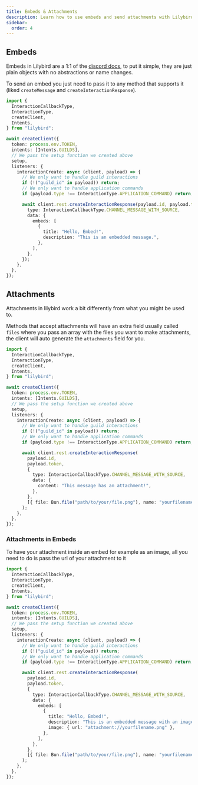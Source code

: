 ```yaml
---
title: Embeds & Attachments
description: Learn how to use embeds and send attachments with Lilybird.
sidebar:
  order: 4
---
```


## Embeds

Embeds in Lilybird are a 1:1 of the [discord docs](https://discord.com/developers/docs/resources/channel#embed-object-embed-structure), to put it simple, they are just plain objects with no abstractions or name changes.

To send an embed you just need to pass it to any method that supports it (liked `createMessage` and `createInteractionResponse`).

```ts showLineNumbers collapse={1-19, 31-33}
import {
  InteractionCallbackType,
  InteractionType,
  createClient,
  Intents,
} from "lilybird";

await createClient({
  token: process.env.TOKEN,
  intents: [Intents.GUILDS],
  // We pass the setup function we created above
  setup,
  listeners: {
    interactionCreate: async (client, payload) => {
      // We only want to handle guild interactions
      if (!("guild_id" in payload)) return;
      // We only want to handle application commands
      if (payload.type !== InteractionType.APPLICATION_COMMAND) return;

      await client.rest.createInteractionResponse(payload.id, payload.token, {
        type: InteractionCallbackType.CHANNEL_MESSAGE_WITH_SOURCE,
        data: {
          embeds: [
            {
              title: "Hello, Embed!",
              description: "This is an embedded message.",
            },
          ],
        },
      });
    },
  },
});
```

## Attachments

Attachments in lilybird work a bit differently from what you might be used to.

Methods that accept attachments will have an extra field usually called `files` where you pass an array with the files you want to make attachments, the client will auto generate the `attachments` field for you.

```ts showLineNumbers collapse={1-19, 31-33}
import {
  InteractionCallbackType,
  InteractionType,
  createClient,
  Intents,
} from "lilybird";

await createClient({
  token: process.env.TOKEN,
  intents: [Intents.GUILDS],
  // We pass the setup function we created above
  setup,
  listeners: {
    interactionCreate: async (client, payload) => {
      // We only want to handle guild interactions
      if (!("guild_id" in payload)) return;
      // We only want to handle application commands
      if (payload.type !== InteractionType.APPLICATION_COMMAND) return;

      await client.rest.createInteractionResponse(
        payload.id,
        payload.token,
        {
          type: InteractionCallbackType.CHANNEL_MESSAGE_WITH_SOURCE,
          data: {
            content: "This message has an attachment!",
          },
        },
        [{ file: Bun.file("path/to/your/file.png"), name: "yourfilename.png" }]
      );
    },
  },
});
```

### Attachments in Embeds

To have your attachment inside an embed for example as an image, all you need to do is pass the url of your attachment to it

```ts showLineNumbers collapse={1-19, 37-39}
import {
  InteractionCallbackType,
  InteractionType,
  createClient,
  Intents,
} from "lilybird";

await createClient({
  token: process.env.TOKEN,
  intents: [Intents.GUILDS],
  // We pass the setup function we created above
  setup,
  listeners: {
    interactionCreate: async (client, payload) => {
      // We only want to handle guild interactions
      if (!("guild_id" in payload)) return;
      // We only want to handle application commands
      if (payload.type !== InteractionType.APPLICATION_COMMAND) return;

      await client.rest.createInteractionResponse(
        payload.id,
        payload.token,
        {
          type: InteractionCallbackType.CHANNEL_MESSAGE_WITH_SOURCE,
          data: {
            embeds: [
              {
                title: "Hello, Embed!",
                description: "This is an embedded message with an image.",
                image: { url: "attachment://yourfilename.png" },
              },
            ],
          },
        },
        [{ file: Bun.file("path/to/your/file.png"), name: "yourfilename.png" }]
      );
    },
  },
});
```

